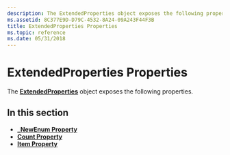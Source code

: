 ```yaml
---
description: The ExtendedProperties object exposes the following properties.
ms.assetid: 8C377E9D-D79C-4532-8A24-09A243F44F3B
title: ExtendedProperties Properties
ms.topic: reference
ms.date: 05/31/2018
---
```


# ExtendedProperties Properties

The [**ExtendedProperties**](extendedproperties.md) object exposes the following properties.

## In this section

-   [**\_NewEnum Property**](extendedproperties-newenum.md)
-   [**Count Property**](extendedproperties-count.md)
-   [**Item Property**](extendedproperties-item.md)

 

 



